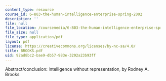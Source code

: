 ```yaml
---
content_type: resource
course_id: 6-803-the-human-intelligence-enterprise-spring-2002
description: ''
file: null
file_location: /coursemedia/6-803-the-human-intelligence-enterprise-spring-2002/92ad8bc2bae9db57983e3292a23b93ff_BROOKS.pdf
file_size: null
file_type: application/pdf
layout: pdf
license: https://creativecommons.org/licenses/by-nc-sa/4.0/
title: BROOKS.pdf
uid: 92ad8bc2-bae9-db57-983e-3292a23b93ff
---
```

Abstract/conclusion: Intelligence without representation, by Rodney A. Brooks
